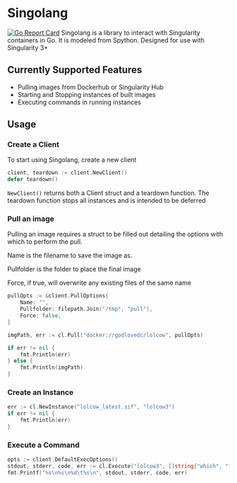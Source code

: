 # Singolang

[![Go Report Card](https://goreportcard.com/badge/github.com/stewartad/singolang)](https://goreportcard.com/report/github.com/stewartad/singolang)
Singolang is a library to interact with Singularity containers in Go. It is modeled from Spython. Designed for use with Singularity 3+

## Currently Supported Features

* Pulling images from Dockerhub or Singularity Hub
* Starting and Stopping instances of built images
* Executing commands in running instances

## Usage

### Create a Client

To start using Singolang, create a new client

```go
client, teardown := client.NewClient()
defer teardown()
```

`NewClient()` returns both a Client struct and a teardown function. The teardown function stops all instances and is intended to be deferred

### Pull an image

Pulling an image requires a struct to be filled out detailing the options with which to perform the pull.

Name is the filename to save the image as.

Pullfolder is the folder to place the final image

Force, if true, will overwrite any existing files of the same name

```go
pullOpts := &client.PullOptions{
    Name: "",
    Pullfolder: filepath.Join("/tmp", "pull"),
    Force: false,
}

imgPath, err := cl.Pull("docker://godlovedc/lolcow", pullOpts)

if err != nil {
    fmt.Println(err)
} else {
    fmt.Println(imgPath)
}
```

### Create an Instance

```go
err := cl.NewInstance("lolcow_latest.sif", "lolcow3")
if err != nil {
    fmt.Println(err)
}
```

### Execute a Command

```go
opts := client.DefaultExecOptions()
stdout, stderr, code, err := cl.Execute("lolcow3", []string{"which", "fortune"}, opts)
fmt.Printf("%s\n%s\n%d\t%s\n", stdout, stderr, code, err)
```
